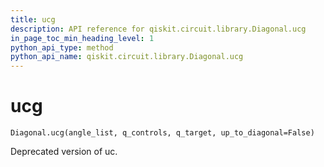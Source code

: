 ```yaml
---
title: ucg
description: API reference for qiskit.circuit.library.Diagonal.ucg
in_page_toc_min_heading_level: 1
python_api_type: method
python_api_name: qiskit.circuit.library.Diagonal.ucg
---
```


# ucg

<span id="qiskit.circuit.library.Diagonal.ucg" />

`Diagonal.ucg(angle_list, q_controls, q_target, up_to_diagonal=False)`

Deprecated version of uc.

